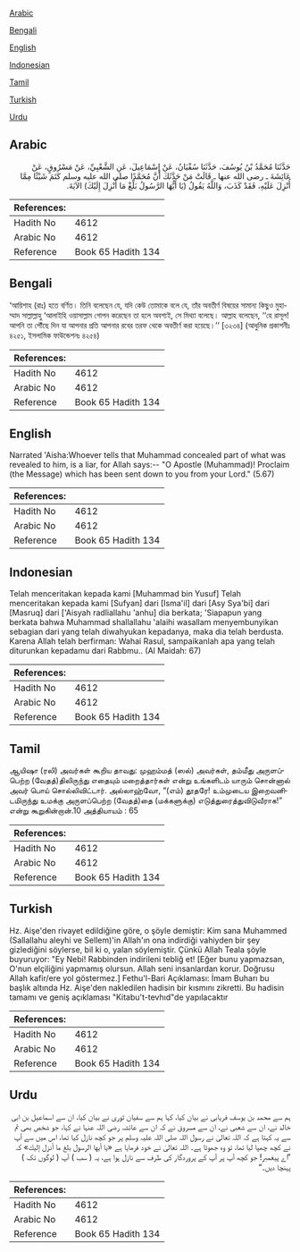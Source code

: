 [Arabic](#arabic)

[Bengali](#bengali)

[English](#english)

[Indonesian](#indonesian)

[Tamil](#tamil)

[Turkish](#turkish)

[Urdu](#urdu)

## Arabic


<div dir="rtl" lang="ar" style={{fontSize:'larger',backgroundColor:'#f8f9fa',padding:20}}>
حَدَّثَنَا مُحَمَّدُ بْنُ يُوسُفَ، حَدَّثَنَا سُفْيَانُ، عَنْ إِسْمَاعِيلَ، عَنِ الشَّعْبِيِّ، عَنْ مَسْرُوقٍ، عَنْ عَائِشَةَ ـ رضى الله عنها ـ قَالَتْ مَنْ حَدَّثَكَ أَنَّ مُحَمَّدًا صلى الله عليه وسلم كَتَمَ شَيْئًا مِمَّا أُنْزِلَ عَلَيْهِ، فَقَدْ كَذَبَ، وَاللَّهُ يَقُولُ ‏(‏يَا أَيُّهَا الرَّسُولُ بَلِّغْ مَا أُنْزِلَ إِلَيْكَ‏)‏ الآيَةَ‏.‏
</div>
<div style={{backgroundColor:'#f8f9fa',padding:20, marginBottom: 10}}><table> <thead> <tr> <th>References:</th> <th></th> </tr> </thead> <tbody><tr><td>Hadith No</td><td>4612</td></tr><tr><td>Arabic No</td><td>4612</td></tr><tr><td>Reference</td><td>Book 65 Hadith 134</td></tr></tbody></table></div>

## Bengali


<div dir="ltr" lang="bn" style={{fontSize:'larger',backgroundColor:'#f8f9fa',padding:20}}>
‘আয়িশাহ (রাঃ) হতে বর্ণিত। তিনি বলেছেন যে, যদি কেউ তোমাকে বলে যে, তাঁর অবতীর্ণ বিষয়ের সামান্য কিছুও মুহাম্মাদ সাল্লাল্লাহু ‘আলাইহি ওয়াসাল্লাম গোপন করেছেন তা হলে অবশ্যই, সে মিথ্যা বলেছে। আল্লাহ বলেছেন, ‘‘হে রাসূল! আপনি তা পৌঁছে দিন যা আপনার প্রতি আপনার রবের তরফ থেকে অবতীর্ণ করা হয়েছে।’’ [৩২৩৪] (আধুনিক প্রকাশনীঃ ৪২৫১, ইসলামিক ফাউন্ডেশনঃ ৪২৫৪)
</div>
<div style={{backgroundColor:'#f8f9fa',padding:20, marginBottom: 10}}><table> <thead> <tr> <th>References:</th> <th></th> </tr> </thead> <tbody><tr><td>Hadith No</td><td>4612</td></tr><tr><td>Arabic No</td><td>4612</td></tr><tr><td>Reference</td><td>Book 65 Hadith 134</td></tr></tbody></table></div>

## English


<div dir="ltr" lang="en" style={{fontSize:'larger',backgroundColor:'#f8f9fa',padding:20}}>
Narrated 'Aisha:Whoever tells that Muhammad concealed part of what was revealed to him, is a liar, for Allah says:-- "O Apostle (Muhammad)! Proclaim (the Message) which has been sent down to you from your Lord." (5.67)
</div>
<div style={{backgroundColor:'#f8f9fa',padding:20, marginBottom: 10}}><table> <thead> <tr> <th>References:</th> <th></th> </tr> </thead> <tbody><tr><td>Hadith No</td><td>4612</td></tr><tr><td>Arabic No</td><td>4612</td></tr><tr><td>Reference</td><td>Book 65 Hadith 134</td></tr></tbody></table></div>

## Indonesian


<div dir="ltr" lang="id" style={{fontSize:'larger',backgroundColor:'#f8f9fa',padding:20}}>
Telah menceritakan kepada kami [Muhammad bin Yusuf] Telah menceritakan kepada kami [Sufyan] dari [Isma'il] dari [Asy Sya'bi] dari [Masruq] dari ['Aisyah radliallahu 'anhu] dia berkata; 'Siapapun yang berkata bahwa Muhammad shallallahu 'alaihi wasallam menyembunyikan sebagian dari yang telah diwahyukan kepadanya, maka dia telah berdusta. Karena Allah telah berfirman: Wahai Rasul, sampaikanlah apa yang telah diturunkan kepadamu dari Rabbmu.. (Al Maidah: 67)
</div>
<div style={{backgroundColor:'#f8f9fa',padding:20, marginBottom: 10}}><table> <thead> <tr> <th>References:</th> <th></th> </tr> </thead> <tbody><tr><td>Hadith No</td><td>4612</td></tr><tr><td>Arabic No</td><td>4612</td></tr><tr><td>Reference</td><td>Book 65 Hadith 134</td></tr></tbody></table></div>

## Tamil


<div dir="ltr" lang="ta" style={{fontSize:'larger',backgroundColor:'#f8f9fa',padding:20}}>
ஆயிஷா (ரலி) அவர்கள் கூறிய தாவது: முஹம்மத் (ஸல்) அவர்கள், தம்மீது அருளப்பெற்ற (வேதத்)திலிருந்து எதையும் மறைத்தார்கள் என்று உங்களிடம் யாரும் சொன்னால் அவர் பொய் சொல்லிவிட்டார். அல்லாஹ்வோ, “(எம்) தூதரே! உம்முடைய இறைவனிடமிருந்து உமக்கு அருளப்பெற்ற (வேதத்)தை (மக்களுக்கு) எடுத்துரைத்துவிடுவீராக!” என்று கூறுகின்றான்.10 அத்தியாயம் : 65
</div>
<div style={{backgroundColor:'#f8f9fa',padding:20, marginBottom: 10}}><table> <thead> <tr> <th>References:</th> <th></th> </tr> </thead> <tbody><tr><td>Hadith No</td><td>4612</td></tr><tr><td>Arabic No</td><td>4612</td></tr><tr><td>Reference</td><td>Book 65 Hadith 134</td></tr></tbody></table></div>

## Turkish


<div dir="ltr" lang="tr" style={{fontSize:'larger',backgroundColor:'#f8f9fa',padding:20}}>
Hz. Aişe'den rivayet edildiğine göre, o şöyle demiştir: Kim sana Muhammed (Sallallahu aleyhi ve Sellem)'in Allah'ın ona indirdiği vahiyden bir şey gizlediğini söylerse, bil ki o, yalan söylemiştir. Çünkü Allah Teala şöyle buyuruyor: "Ey Nebi! Rabbinden indirileni tebliğ et! [Eğer bunu yapmazsan, O'nun elçiliğini yapmamış olursun. Allah seni insanlardan korur. Doğrusu Allah kafir/ere yol göstermez.] Fethu'l-Bari Açıklaması: İmam Buharı bu başlık altında Hz. Aişe'den nakledilen hadisin bir kısmını zikretti. Bu hadisin tamamı ve geniş açıklaması "Kitabu't-tevhıd"de yapılacaktır
</div>
<div style={{backgroundColor:'#f8f9fa',padding:20, marginBottom: 10}}><table> <thead> <tr> <th>References:</th> <th></th> </tr> </thead> <tbody><tr><td>Hadith No</td><td>4612</td></tr><tr><td>Arabic No</td><td>4612</td></tr><tr><td>Reference</td><td>Book 65 Hadith 134</td></tr></tbody></table></div>

## Urdu


<div dir="rtl" lang="ur" style={{fontSize:'larger',backgroundColor:'#f8f9fa',padding:20}}>
ہم سے محمد بن یوسف فریابی نے بیان کیا، کہا ہم سے سفیان ثوری نے بیان کیا، ان سے اسماعیل بن ابی خالد نے، ان سے شعبی نے، ان سے مسروق نے کہ ان سے عائشہ رضی اللہ عنہا نے کہا، جو شخص بھی تم سے یہ کہتا ہے کہ اللہ تعالیٰ نے رسول اللہ صلی اللہ علیہ وسلم پر جو کچھ نازل کیا تھا، اس میں سے آپ نے کچھ چھپا لیا تھا، تو وہ جھوٹا ہے۔ اللہ تعالیٰ نے خود فرمایا ہے «يا أيها الرسول بلغ ما أنزل إليك‏» کہ ”اے پیغمبر! جو کچھ آپ پر آپ کے پروردگار کی طرف سے نازل ہوا ہے، یہ ( سب ) آپ ( لوگوں تک ) پہنچا دیں۔“
</div>
<div style={{backgroundColor:'#f8f9fa',padding:20, marginBottom: 10}}><table> <thead> <tr> <th>References:</th> <th></th> </tr> </thead> <tbody><tr><td>Hadith No</td><td>4612</td></tr><tr><td>Arabic No</td><td>4612</td></tr><tr><td>Reference</td><td>Book 65 Hadith 134</td></tr></tbody></table></div>